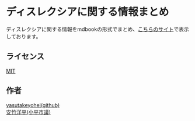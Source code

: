 ディスレクシアに関する情報まとめ
====

ディスレクシアに関する情報をmdbookの形式でまとめ、[こちらのサイト](https://yasutakeyohei.com/books/dyslexia/)で表示しております。

## ライセンス
[MIT](/LICENSE)

## 作者
[yasutakeyohei(github)](https://github.com/yasutakeyohei)  
[安竹洋平(小平市議)](https://yasutakeyohei.com)